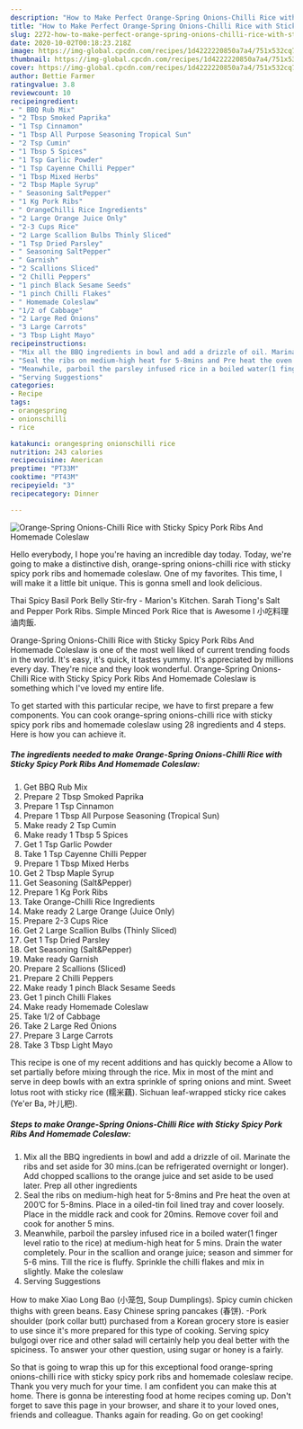```yaml
---
description: "How to Make Perfect Orange-Spring Onions-Chilli Rice with Sticky Spicy Pork Ribs And Homemade Coleslaw"
title: "How to Make Perfect Orange-Spring Onions-Chilli Rice with Sticky Spicy Pork Ribs And Homemade Coleslaw"
slug: 2272-how-to-make-perfect-orange-spring-onions-chilli-rice-with-sticky-spicy-pork-ribs-and-homemade-coleslaw
date: 2020-10-02T00:18:23.218Z
image: https://img-global.cpcdn.com/recipes/1d4222220850a7a4/751x532cq70/orange-spring-onions-chilli-rice-with-sticky-spicy-pork-ribs-and-homemade-coleslaw-recipe-main-photo.jpg
thumbnail: https://img-global.cpcdn.com/recipes/1d4222220850a7a4/751x532cq70/orange-spring-onions-chilli-rice-with-sticky-spicy-pork-ribs-and-homemade-coleslaw-recipe-main-photo.jpg
cover: https://img-global.cpcdn.com/recipes/1d4222220850a7a4/751x532cq70/orange-spring-onions-chilli-rice-with-sticky-spicy-pork-ribs-and-homemade-coleslaw-recipe-main-photo.jpg
author: Bettie Farmer
ratingvalue: 3.8
reviewcount: 10
recipeingredient:
- " BBQ Rub Mix"
- "2 Tbsp Smoked Paprika"
- "1 Tsp Cinnamon"
- "1 Tbsp All Purpose Seasoning Tropical Sun"
- "2 Tsp Cumin"
- "1 Tbsp 5 Spices"
- "1 Tsp Garlic Powder"
- "1 Tsp Cayenne Chilli Pepper"
- "1 Tbsp Mixed Herbs"
- "2 Tbsp Maple Syrup"
- " Seasoning SaltPepper"
- "1 Kg Pork Ribs"
- " OrangeChilli Rice Ingredients"
- "2 Large Orange Juice Only"
- "2-3 Cups Rice"
- "2 Large Scallion Bulbs Thinly Sliced"
- "1 Tsp Dried Parsley"
- " Seasoning SaltPepper"
- " Garnish"
- "2 Scallions Sliced"
- "2 Chilli Peppers"
- "1 pinch Black Sesame Seeds"
- "1 pinch Chilli Flakes"
- " Homemade Coleslaw"
- "1/2 of Cabbage"
- "2 Large Red Onions"
- "3 Large Carrots"
- "3 Tbsp Light Mayo"
recipeinstructions:
- "Mix all the BBQ ingredients in bowl and add a drizzle of oil. Marinate the ribs and set aside for 30 mins.(can be refrigerated overnight or longer). Add chopped scallions to the orange juice and set aside to be used later. Prep all other ingredients"
- "Seal the ribs on medium-high heat for 5-8mins and Pre heat the oven at 200’C for 5-8mins. Place in a oiled-tin foil lined tray and cover loosely. Place in the middle rack and cook for 20mins. Remove cover foil and cook for another 5 mins."
- "Meanwhile, parboil the parsley infused rice in a boiled water(1 finger level ratio to the rice) at medium-high heat for 5 mins. Drain the water completely. Pour in the scallion and orange juice; season and simmer for 5-6 mins. Till the rice is fluffy. Sprinkle the chilli flakes and mix in slightly. Make the coleslaw"
- "Serving Suggestions"
categories:
- Recipe
tags:
- orangespring
- onionschilli
- rice

katakunci: orangespring onionschilli rice 
nutrition: 243 calories
recipecuisine: American
preptime: "PT33M"
cooktime: "PT43M"
recipeyield: "3"
recipecategory: Dinner

---
```



![Orange-Spring Onions-Chilli Rice with Sticky Spicy Pork Ribs And Homemade Coleslaw](https://img-global.cpcdn.com/recipes/1d4222220850a7a4/751x532cq70/orange-spring-onions-chilli-rice-with-sticky-spicy-pork-ribs-and-homemade-coleslaw-recipe-main-photo.jpg)

Hello everybody, I hope you're having an incredible day today. Today, we're going to make a distinctive dish, orange-spring onions-chilli rice with sticky spicy pork ribs and homemade coleslaw. One of my favorites. This time, I will make it a little bit unique. This is gonna smell and look delicious.

Thai Spicy Basil Pork Belly Stir-fry - Marion&#39;s Kitchen. Sarah Tiong&#39;s Salt and Pepper Pork Ribs. Simple Minced Pork Rice that is Awesome l 小吃料理 滷肉飯.

Orange-Spring Onions-Chilli Rice with Sticky Spicy Pork Ribs And Homemade Coleslaw is one of the most well liked of current trending foods in the world. It's easy, it's quick, it tastes yummy. It's appreciated by millions every day. They're nice and they look wonderful. Orange-Spring Onions-Chilli Rice with Sticky Spicy Pork Ribs And Homemade Coleslaw is something which I've loved my entire life.


To get started with this particular recipe, we have to first prepare a few components. You can cook orange-spring onions-chilli rice with sticky spicy pork ribs and homemade coleslaw using 28 ingredients and 4 steps. Here is how you can achieve it.

<!--inarticleads1-->

##### The ingredients needed to make Orange-Spring Onions-Chilli Rice with Sticky Spicy Pork Ribs And Homemade Coleslaw:

1. Get  BBQ Rub Mix
1. Prepare 2 Tbsp Smoked Paprika
1. Prepare 1 Tsp Cinnamon
1. Prepare 1 Tbsp All Purpose Seasoning (Tropical Sun)
1. Make ready 2 Tsp Cumin
1. Make ready 1 Tbsp 5 Spices
1. Get 1 Tsp Garlic Powder
1. Take 1 Tsp Cayenne Chilli Pepper
1. Prepare 1 Tbsp Mixed Herbs
1. Get 2 Tbsp Maple Syrup
1. Get  Seasoning (Salt&amp;Pepper)
1. Prepare 1 Kg Pork Ribs
1. Take  Orange-Chilli Rice Ingredients
1. Make ready 2 Large Orange (Juice Only)
1. Prepare 2-3 Cups Rice
1. Get 2 Large Scallion Bulbs (Thinly Sliced)
1. Get 1 Tsp Dried Parsley
1. Get  Seasoning (Salt&amp;Pepper)
1. Make ready  Garnish
1. Prepare 2 Scallions (Sliced)
1. Prepare 2 Chilli Peppers
1. Make ready 1 pinch Black Sesame Seeds
1. Get 1 pinch Chilli Flakes
1. Make ready  Homemade Coleslaw
1. Take 1/2 of Cabbage
1. Take 2 Large Red Onions
1. Prepare 3 Large Carrots
1. Take 3 Tbsp Light Mayo


This recipe is one of my recent additions and has quickly become a Allow to set partially before mixing through the rice. Mix in most of the mint and serve in deep bowls with an extra sprinkle of spring onions and mint. Sweet lotus root with sticky rice (糯米藕). Sichuan leaf-wrapped sticky rice cakes (Ye&#39;er Ba, 叶儿粑). 

<!--inarticleads2-->

##### Steps to make Orange-Spring Onions-Chilli Rice with Sticky Spicy Pork Ribs And Homemade Coleslaw:

1. Mix all the BBQ ingredients in bowl and add a drizzle of oil. Marinate the ribs and set aside for 30 mins.(can be refrigerated overnight or longer). Add chopped scallions to the orange juice and set aside to be used later. Prep all other ingredients
1. Seal the ribs on medium-high heat for 5-8mins and Pre heat the oven at 200’C for 5-8mins. Place in a oiled-tin foil lined tray and cover loosely. Place in the middle rack and cook for 20mins. Remove cover foil and cook for another 5 mins.
1. Meanwhile, parboil the parsley infused rice in a boiled water(1 finger level ratio to the rice) at medium-high heat for 5 mins. Drain the water completely. Pour in the scallion and orange juice; season and simmer for 5-6 mins. Till the rice is fluffy. Sprinkle the chilli flakes and mix in slightly. Make the coleslaw
1. Serving Suggestions


How to make Xiao Long Bao (小笼包, Soup Dumplings). Spicy cumin chicken thighs with green beans. Easy Chinese spring pancakes (春饼). -Pork shoulder (pork collar butt) purchased from a Korean grocery store is easier to use since it&#39;s more prepared for this type of cooking. Serving spicy bulgogi over rice and other salad will certainly help you deal better with the spiciness. To answer your other question, using sugar or honey is a fairly. 

So that is going to wrap this up for this exceptional food orange-spring onions-chilli rice with sticky spicy pork ribs and homemade coleslaw recipe. Thank you very much for your time. I am confident you can make this at home. There is gonna be interesting food at home recipes coming up. Don't forget to save this page in your browser, and share it to your loved ones, friends and colleague. Thanks again for reading. Go on get cooking!
